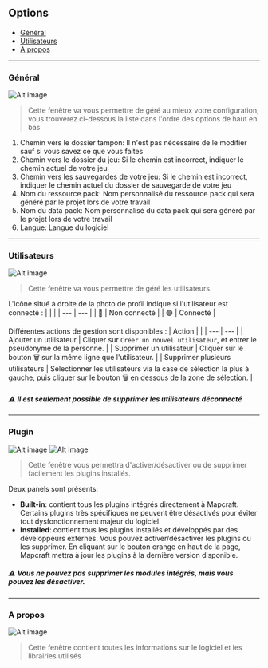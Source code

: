 ## Options
- [Général](#général)
- [Utilisateurs](#utilisateurs)
- [A propos](#a-propos)

---

### Général
![Alt image](./srcs/img/data/plugins/options/1.png)

> Cette fenêtre va vous permettre de géré au mieux votre configuration, vous trouverez ci-dessous la liste dans l'ordre des options de haut en bas

1. Chemin vers le dossier tampon: Il n'est pas nécessaire de le modifier sauf si vous savez ce que vous faites
2. Chemin vers le dossier du jeu: Si le chemin est incorrect, indiquer le chemin actuel de votre jeu
3. Chemin vers les sauvegardes de votre jeu: Si le chemin est incorrect, indiquer le chemin actuel du dossier de sauvegarde de votre jeu
4. Nom du ressource pack: Nom personnalisé du ressource pack qui sera généré par le projet lors de votre travail
5. Nom du data pack: Nom personnalisé du data pack qui sera généré par le projet lors de votre travail
6. Langue: Langue du logiciel
---
### Utilisateurs
![Alt image](./srcs/img/data/plugins/options/2.png)

> Cette fenêtre va vous permettre de géré les utilisateurs.

L'icône situé à droite de la photo de profil indique si l'utilisateur est connecté :
| | |
| --- | --- |
| <span>&#x1f534;</span> | Non connecté |
| <span>&#x1f7e2;</span> | Connecté |

Différentes actions de gestion sont disponibles :
| Action | |
| --- | --- |
| Ajouter un utilisateur | Cliquer sur ``Créer un nouvel utilisateur``, et entrer le pseudonyme de la personne. |
| Supprimer un utilisateur | Cliquer sur le bouton <span>&#x1f5d1;</span> sur la même ligne que l'utilisateur. |
| Supprimer plusieurs utilisateurs | Sélectionner les utilisateurs via la case de sélection la plus à gauche, puis cliquer sur le bouton <span>&#x1f5d1;</span> en dessous de la zone de sélection. |
##### <span>&#x26a0;</span> Il est seulement possible de supprimer les utilisateurs déconnecté
---
### Plugin
![Alt image](./srcs/img/data/plugins/options/3_1.png)
![Alt image](./srcs/img/data/plugins/options/3_2.png)

> Cette fenêtre vous permettra d'activer/désactiver ou de supprimer facilement les plugins installés.

Deux panels sont présents:
- **Built-in**: contient tous les plugins intégrés directement à Mapcraft. Certains plugins très spécifiques ne peuvent être désactivés pour éviter tout dysfonctionnement majeur du logiciel.
- **Installed**: contient tous les plugins installés et développés par des développeurs externes. Vous pouvez activer/désactiver les plugins ou les supprimer. En cliquant sur le bouton orange en haut de la page, Mapcraft mettra à jour les plugins à la dernière version disponible.
##### <span>&#x26a0;</span> Vous ne pouvez pas supprimer les modules intégrés, mais vous pouvez les désactiver.
---
### A propos
![Alt image](./srcs/img/data/plugins/options/3.png)

> Cette fenêtre contient toutes les informations sur le logiciel et les librairies utilisés

